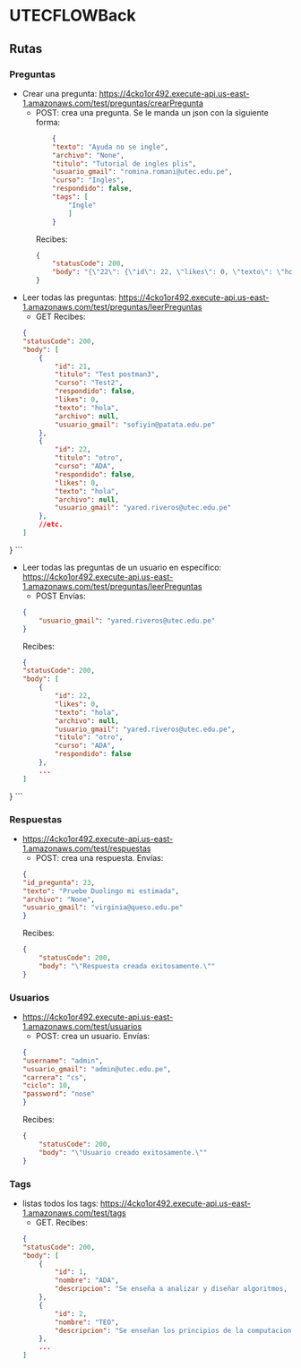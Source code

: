 # UTECFLOWBack

## Rutas

### Preguntas

- Crear una pregunta: https://4cko1or492.execute-api.us-east-1.amazonaws.com/test/preguntas/crearPregunta
    - POST: crea una pregunta. Se le manda un json con la siguiente forma:
        ```json
            {
            "texto": "Ayuda no se ingle",
            "archivo": "None",
            "titulo": "Tutorial de ingles plis",
            "usuario_gmail": "romina.romani@utec.edu.pe",
            "curso": "Ingles",
            "respondido": false,
            "tags": [
                "Ingle"
                ]
            }
        ```
        Recibes:
        ```json
        {
            "statusCode": 200,
            "body": "{\"22\": {\"id\": 22, \"likes\": 0, \"texto\": \"hola\", \"archivo\": null, \"usuario_gmail\": \"yared.riveros@utec.edu.pe\", \"titulo\": \"otro\", \"curso\": \"ADA\", \"respondido\": false}}"
        }

- Leer todas las preguntas: https://4cko1or492.execute-api.us-east-1.amazonaws.com/test/preguntas/leerPreguntas
    - GET
    Recibes:
    ```json
    {
    "statusCode": 200,
    "body": [
        {
            "id": 21,
            "titulo": "Test postman3",
            "curso": "Test2",
            "respondido": false,
            "likes": 0,
            "texto": "hola",
            "archivo": null,
            "usuario_gmail": "sofiyin@patata.edu.pe"
        },
        {
            "id": 22,
            "titulo": "otro",
            "curso": "ADA",
            "respondido": false,
            "likes": 0,
            "texto": "hola",
            "archivo": null,
            "usuario_gmail": "yared.riveros@utec.edu.pe"
        },
        //etc.
    ]
}
    ```

- Leer todas las preguntas de un usuario en específico: https://4cko1or492.execute-api.us-east-1.amazonaws.com/test/preguntas/leerPreguntas
    - POST
    Envías:
    ```json
    {
        "usuario_gmail": "yared.riveros@utec.edu.pe"
    }
    ```
    Recibes:
    ```json
    {
    "statusCode": 200,
    "body": [
        {
            "id": 22,
            "likes": 0,
            "texto": "hola",
            "archivo": null,
            "usuario_gmail": "yared.riveros@utec.edu.pe",
            "titulo": "otro",
            "curso": "ADA",
            "respondido": false
        },
        ...
    ]
}
    ```

### Respuestas

- https://4cko1or492.execute-api.us-east-1.amazonaws.com/test/respuestas
    - POST: crea una respuesta.
    Envías:
    ```json
    {
    "id_pregunta": 23,
    "texto": "Pruebe Duolingo mi estimada",
    "archivo": "None",
    "usuario_gmail": "virginia@queso.edu.pe"
    }
    ```
    Recibes:
    ```json
    {
        "statusCode": 200,
        "body": "\"Respuesta creada exitosamente.\""
    }
    ```

### Usuarios

- https://4cko1or492.execute-api.us-east-1.amazonaws.com/test/usuarios
    - POST: crea un usuario.
    Envías:
    ```json
    {
    "username": "admin",
    "usuario_gmail": "admin@utec.edu.pe",
    "carrera": "cs",
    "ciclo": 10,
    "password": "nose"
    }
    ```
    Recibes:
    ```json
    {
        "statusCode": 200,
        "body": "\"Usuario creado exitosamente.\""
    }
    ```

### Tags

- listas todos los tags: https://4cko1or492.execute-api.us-east-1.amazonaws.com/test/tags
    - GET.
    Recibes:
    ```json
    {
    "statusCode": 200,
    "body": [
        {
            "id": 1,
            "nombre": "ADA",
            "descripcion": "Se enseña a analizar y diseñar algoritmos, y mejoramiento de su complejidad"
        },
        {
            "id": 2,
            "nombre": "TEO",
            "descripcion": "Se enseñan los principios de la computacion como automatas"
        },
        ...
    ]
    ```
